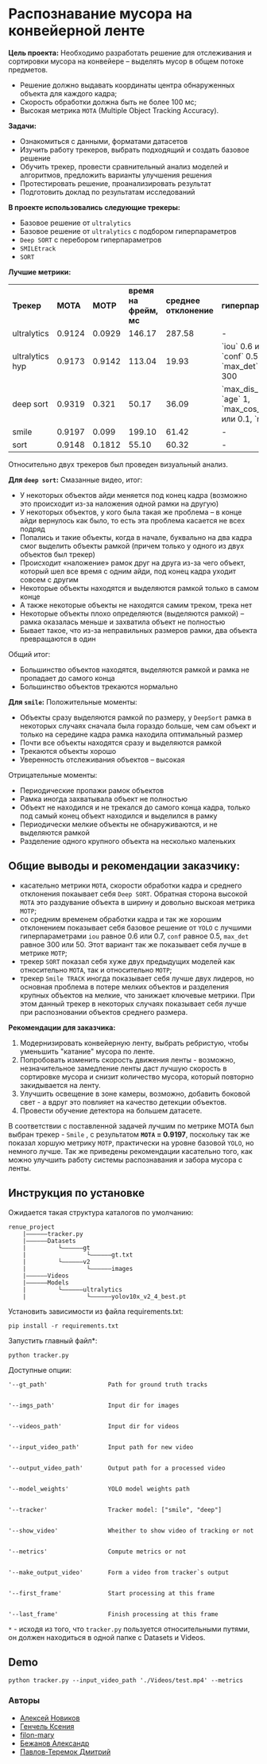 # Распознавание мусора на конвейерной ленте

**Цель проекта:** Необходимо разработать решение для отслеживания и сортировки мусора на конвейере – выделять мусор в общем потоке предметов.
* Решение должно выдавать координаты центра обнаруженных объекта для каждого кадра;
* Скорость обработки должна быть не более 100 мс;
* Высокая метрика `MOTA` (Multiple Object Tracking Accuracy).

**Задачи:** 
* Ознакомиться с данными, форматами датасетов
* Изучить работу  трекеров, выбрать подходящий и создать базовое решение
* Обучить трекер, провести сравнительный анализ моделей и алгоритмов, предложить варианты улучшения решения
* Протестировать решение, проанализировать результат
* Подготовить доклад по результатам исследований

**В проекте использовались следующие трекеры:**
* Базовое решение от `ultralytics`
* Базовое решение от `ultralytics` с подбором гиперпараметров
* `Deep SORT` с перебором гиперпараметров
* `SMILEtrack`
* `SORT`

**Лучшие метрики:**
<table>
    <tr>
        <td><b>Трекер</b></td>
        <td><b>MOTA</b></td>
        <td><b>MOTP</b></td>
        <td><b>время на фрейм, мс</b></td>
        <td><b>среднее отклонение</b></td>
        <td><b>гиперпараметры</b></td>
    </tr>
    <tr>
        <td>ultralytics</td>
        <td>0.9124</td>
        <td>0.0929</td>
        <td>146.17</td>
        <td>287.58</td>
        <td>-</td>
    </tr>
    <tr>
        <td>ultralytics hyp</td>
        <td>0.9173</td>
        <td>0.9142</td>
        <td>113.04</td>
        <td>19.93</td>
        <td>`iou` 0.6 или 0.7, `conf` 0.5, `max_det` 50 или 300</td>
    </tr>
    <tr>
        <td>deep sort</td>
        <td>0.9319</td>
        <td>0.321</td>
        <td>50.17</td>
        <td>36.09</td>
        <td>`max_dis_iou` 0.8, `age` 1, `max_cos_dis` 0.3 или 0.1, `n_init` 6</td>
    </tr>
    <tr>
        <td>smile</td>
        <td>0.9197</td>
        <td>0.099</td>
        <td>199.10</td>
        <td>61.42</td>
        <td>-</td>
    </tr>
    <tr>
        <td>sort</td>
        <td>0.9148</td>
        <td>0.1812</td>
        <td>55.10</td>
        <td>60.32</td>
        <td>-</td>
    </tr>
</table>

Относительно двух трекеров был проведен визуальный анализ.    

**Для `deep sort`:**
Смазанные видео, итог:
* У некоторых объектов айди меняется под конец кадра (возможно это происходит из-за наложения одной рамки на другую)
* У некоторых объектов, у кого была такая же проблема – в конце айди вернулось как было, то есть эта проблема касается не всех подряд
* Попались и такие объекты, когда в начале, буквально на два кадра смог выделить объекты рамкой (причем только у одного из двух объектов был трекер)
* Происходит «наложение» рамок друг на друга из-за чего объект, который шел все время с одним айди, под конец кадра уходит совсем с другим
* Некоторые объекты находятся и выделяются рамкой только в самом конце
* А также некоторые объекты не находятся самим треком, трека нет
* Некоторые объекты плохо определяются (выделяются рамкой) – рамка оказалась меньше и захватила объект не полностью
* Бывает такое, что из-за неправильных размеров рамки, два объекта превращаются в один

Общий итог:
* Большинство объектов находятся, выделяются рамкой и рамка не пропадает до самого конца
* Большинство объектов трекаются нормально 

**Для `smile`:**
Положительные моменты:
* Объекты сразу выделяются рамкой по размеру, у `DeepSort` рамка в некоторых случаях сначала была гораздо больше, чем сам объект и только на середине кадра рамка находила оптимальный размер
* Почти все объекты находятся сразу и выделяются рамкой
* Трекаются объекты хорошо
* Уверенность отслеживания объектов – высокая
      
Отрицательные моменты:
* Периодические пропажи рамок объектов
* Рамка иногда захватывала объект не полностью
* Объект не находился и не трекался до самого конца кадра, только под самый конец объект находился и выделился в рамку
* Периодически мелкие объекты не обнаруживаются, и не выделяются рамкой
* Разделение одного крупного объекта на несколько маленьких

## Общие выводы и рекомендации заказчику:
* касательно метрики `MOTA`, скорости обработки кадра и среднего отклонения покаывает себя `Deep SORT`. Обратная сторона высокой `MOTA` это раздувание объекта в ширину и довольно выскоая метрика `MOTP`;
* со средним временем обработки кадра и так же хорошим отклонением показывает себя базовое решение от `YOLO` с лучшими гиперпараметрами `iou` равное 0.6 или 0.7, `conf` равное 0.5, `max_det` равное 300 или 50. Этот вариант так же показывает себя лучше в метрике `MOTP`;
* трекер `SORT` показал себя хуже двух предыдущих моделей как относительно `MOTA`, так и относительно `MOTP`;
* трекер `Smile TRACK` иногда показывает себя лучше двух лидеров, но основная проблема в потере мелких объектов и разделения крупных объектов на мелкие, что занижает ключевые метрики. При этом данный трекер в некоторых случаях показывает себя лучше при распозновании объектов среднего размера. 

**Рекомендации для заказчика:**    
1. Модернизировать конвейерную ленту, выбрать ребристую, чтобы уменьшить "катание"  мусора по ленте.
2. Попробовать изменить скорость движения ленты - возможно, незначительное замедление ленты даст лучшую скорость в сортировке мусора и снизит количество мусора, который повторно закидывается на ленту.
3. Улучшить освещение в зоне камеры, возможно, добавить боковой свет - а вдруг это повлияет на качество детекции объектов.
4. Провести обучение детектора на большем датасете.

В соответствии с поставленной задачей лучшим по метрике MOTA был выбран трекер - `Smile` , с результатом **`MOTA` = 0.9197**, поскольку так же показал хоршую метрику `MOTP`, практически на уровне базовой `YOLO`, но немного лучше. Так же приведены рекомендации касательно того, как можно улучшить работу системы распознавания и забора мусора с ленты.

## Инструкция по установке
Ожидается такая структура каталогов по умолчанию:
```
renue_project
    |——————tracker.py
    |——————Datasets
    |         └——————gt
    |                 └——————gt.txt
    |         └——————v2
    |                 └——————images
    |——————Videos
    |——————Models
    |         └——————ultralytics
    |                 └——————yolov10x_v2_4_best.pt
```

Установить зависимости из файла requirements.txt:
```
pip install -r requirements.txt
```

Запустить главный файл*:
```
python tracker.py
```
Доступные опции:
```
'--gt_path'                 Path for ground truth tracks


'--imgs_path'               Input dir for images


'--videos_path'             Input dir for videos


'--input_video_path'        Input path for new video


'--output_video_path'       Output path for a processed video


'--model_weights'           YOLO model weights path


'--tracker'                 Tracker model: ["smile", "deep"]


'--show_video'              Wheither to show video of tracking or not


'--metrics'                 Compute metrics or not


'--make_output_video'       Form a video from tracker`s output


'--first_frame'             Start processing at this frame


'--last_frame'              Finish processing at this frame
```

`*` - исходя из того, что `tracker.py` пользуется относительными путями, он должен находиться в одной папке с Datasets и Videos.

## Demo
```
python tracker.py --input_video_path './Videos/test.mp4' --metrics
```

### Авторы
- [Алексей Новиков](https://github.com/burooom)
- [Генчель Ксения](https://github.com/genchel)
- [filon-mary](https://github.com/filon-mary)
- [Бежанов Александр](https://github.com/bezhanovap)
- [Павлов-Теремок Дмитрий](https://github.com/DinoWithPython)
